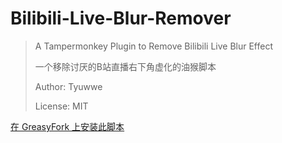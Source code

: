 # Bilibili-Live-Blur-Remover

> A Tampermonkey Plugin to Remove Bilibili Live Blur Effect
>
> 一个移除讨厌的B站直播右下角虚化的油猴脚本
>
> Author: Tyuwwe
>
> License: MIT

[在 GreasyFork 上安装此脚本](https://greasyfork.org/zh-CN/scripts/527441-%E9%9A%90%E8%97%8Fb%E7%AB%99%E7%9B%B4%E6%92%AD%E8%99%9A%E5%8C%96%E9%81%AE%E7%BD%A9)
